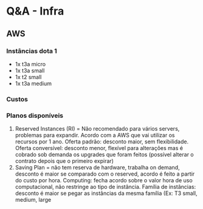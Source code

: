 # Q&A - Infra

## AWS

### Instâncias dota 1

- 1x t3a micro
- 1x t3a small
- 1x t2 small
- 1x t3a medium

	

### Custos

### Planos disponíveis

1. Reserved Instances (RI) = Não recomendado para vários servers, problemas para expandir. Acordo com a AWS que vai utilizar os recursos por 1 ano. Oferta padrão: desconto maior, sem flexibilidade. Oferta conversível: desconto menor, flexível para alterações mas é cobrado sob demanda os upgrades que foram feitos (possível alterar o contrato depois que o primeiro expirar)
2. Saving Plan = não tem reserva de hardware, trabalha on demand, desconto é maior se comparado com o reserved, acordo é feito a partir do custo por hora. Computing: fecha acordo sobre o valor hora de uso computacional, não restringe ao tipo de instância. Família de instâncias: desconto é maior se pegar as instâncias da mesma família (Ex: T3 small, medium, large
<!--stackedit_data:
eyJoaXN0b3J5IjpbMTM3NjE0Mjk2NSwxNTY2MTkyOTg5LC05MD
k4OTQzMThdfQ==
-->